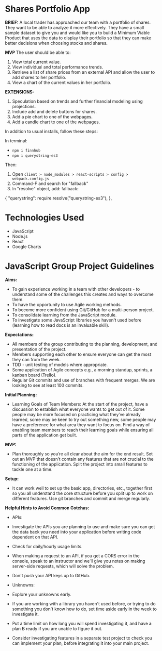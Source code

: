 # Shares Portfolio App

**BRIEF:**
A local trader has approached our team with a portfolio of shares. They want to be able to analyze it more effectively. They have a small sample dataset to give you and would like you to build a Minimum Viable Product that uses the data to display their portfolio so that they can make better decisions when choosing stocks and shares.

**MVP**
The user should be able to:

1. View total current value.
2. View individual and total performance trends.
3. Retrieve a list of share prices from an external API and allow the user to add shares to her portfolio.
4. View a chart of the current values in her portfolio.

**EXTENSIONS:**

1. Speculation based on trends and further financial modeling using projections.
2. Include add and delete buttons for shares.
3. Add a pie chart to one of the webpages.
4. Add a candle chart to one of the webpages.

In addition to usual installs, follow these steps:

In terminal:
- `npm i finnhub`
- `npm i querystring-es3`

Then:

1. Open `client > node_modules > react-scripts > config > webpack.config.js`
2. Command-F and search for "fallback"
3. In "resolve" object, add: fallback:

{
"querystring": require.resolve("querystring-es3"),
},


# Technologies Used

- JavaScript
- Node.js
- React
- Google Charts

# JavaScript Group Project Guidelines

**Aims:**
- To gain experience working in a team with other developers - to understand some of the challenges this creates and ways to overcome them.
- To have the opportunity to use Agile working methods.
- To become more confident using Git/GitHub for a multi-person project.
- To consolidate learning from the JavaScript module.
- To investigate some JavaScript libraries you haven't used before (learning how to read docs is an invaluable skill).

**Expectations:**
- All members of the group contributing to the planning, development, and presentation of the project.
- Members supporting each other to ensure everyone can get the most they can from the week.
- TDD - unit testing of models where appropriate.
- Some application of Agile concepts e.g., a morning standup, sprints, a kanban board (Trello).
- Regular Git commits and use of branches with frequent merges. We are looking to see at least 100 commits.

**Initial Planning:**
- Learning Goals of Team Members:
At the start of the project, have a discussion to establish what everyone wants to get out of it. Some people may be more focused on practicing what they’ve already learned, some may be keen to try out something new, some people may have a preference for what area they want to focus on. Find a way of enabling team members to reach their learning goals while ensuring all parts of the application get built.

**MVP:**
- Plan thoroughly so you’re all clear about the aim for the end result. Set out an MVP that doesn't contain any features that are not crucial to the functioning of the application. Split the project into small features to tackle one at a time.

**Setup:**
- It can work well to set up the basic app, directories, etc., together first so you all understand the core structure before you split up to work on different features. Use git branches and commit and merge regularly.

**Helpful Hints to Avoid Common Gotchas:**

- APIs:
- Investigate the APIs you are planning to use and make sure you can get the data back you need into your application before writing code dependent on that API.
- Check for daily/hourly usage limits.
- When making a request to an API, if you get a CORS error in the console, speak to an instructor and we'll give you notes on making server-side requests, which will solve the problem.
- Don't push your API keys up to GitHub.

- Unknowns:
- Explore your unknowns early.
- If you are working with a library you haven't used before, or trying to do something you don't know how to do, set time aside early in the week to investigate it.
- Put a time limit on how long you will spend investigating it, and have a plan B ready if you are unable to figure it out.
- Consider investigating features in a separate test project to check you can implement your plan, before integrating it into your main project.

